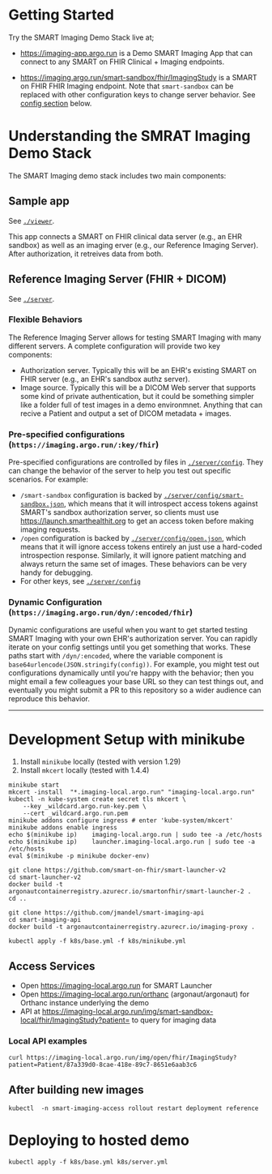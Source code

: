 # Getting Started

Try the SMART Imaging Demo Stack live at;

* https://imaging-app.argo.run is a Demo SMART Imaging App that can connect to any SMART on FHIR Clinical + Imaging endpoints.

* https://imaging.argo.run/smart-sandbox/fhir/ImagingStudy is a SMART on FHIR FHIR Imaging endpoint. Note that `smart-sandbox` can be replaced with other configuration keys to change server behavior. See <a href="#config">config section</a> below.


# Understanding the SMRAT Imaging Demo Stack

The SMART Imaging demo stack includes two main components:

## Sample app

See [`./viewer`](./viewer).

This app connects a SMART on FHIR clinical data server (e.g., an EHR sandbox) as well as an imaging erver (e.g., our Reference Imaging Server). After authorization, it retreives data from both. 


<a id="config"></a>
## Reference Imaging Server (FHIR + DICOM)

See [`./server`](./server).

### Flexible Behaviors

The Reference Imaging Server allows for testing SMART Imaging with many different servers. A complete configuration will provide two key components:

* Authorization server. Typically this will be an EHR's existing SMART on FHIR server (e.g., an EHR's sandbox authz server).
* Image source. Typically this will be a DICOM Web server that supports some kind of private authentication, but it could be something simpler like a folder full of test images in a demo environmnet. Anything that can recive a Patient and output a set of DICOM metadata + images.

### Pre-specified configurations (`https://imaging.argo.run/:key/fhir`) 

Pre-specified configurations are controlled by files in [`./server/config`](./server/config). They can change the behavior of the server to help you test out specific scenarios. For example:

  * `/smart-sandbox` configuration is backed by [`./server/config/smart-sandbox.json`](./server/config/smart-sandbox.json), which means that it will introspect access tokens against SMART's sandbox authorization server, so clients must use https://launch.smarthealthit.org to get an access token before making imaging requests.
  * `/open` configuration is backed by [`./server/config/open.json`](./server/config/open.json), which means that it will ignore access tokens entirely an just use a hard-coded introspection response. Similarly, it will ignore patient matching and always return the same set of images. These behaviors can be very handy for debugging.
  * For other keys, see [`./server/config`](./server/config)

### Dynamic Configuration (`https://imaging.argo.run/dyn/:encoded/fhir`) 

Dynamic configurations are useful when you want to get started testing SMART Imaging with your own EHR's authorization server. You can rapidly iterate on your config settings until you get something that works. These paths start with  `/dyn/:encoded`, where the variable component is `base64urlencode(JSON.stringify(config))`. For example, you might test out configurations dynamically until you're happy with the behavior; then you might email a few colleagues your base URL so they can test things out, and eventually you might submit a PR to this repository so a wider audience can reproduce this behavior.

---
  
# Development Setup with minikube

1. Install `minikube` locally (tested with version 1.29)
2. Install `mkcert` locally (tested with 1.4.4)

```
minikube start
mkcert -install  "*.imaging-local.argo.run" "imaging-local.argo.run"
kubectl -n kube-system create secret tls mkcert \
    --key _wildcard.argo.run-key.pem \
    --cert _wildcard.argo.run.pem
minikube addons configure ingress # enter 'kube-system/mkcert'
minikube addons enable ingress
echo $(minikube ip)    imaging-local.argo.run | sudo tee -a /etc/hosts
echo $(minikube ip)    launcher.imaging-local.argo.run | sudo tee -a /etc/hosts
eval $(minikube -p minikube docker-env)

git clone https://github.com/smart-on-fhir/smart-launcher-v2
cd smart-launcher-v2
docker build -t argonautcontainerregistry.azurecr.io/smartonfhir/smart-launcher-2 .
cd ..

git clone https://github.com/jmandel/smart-imaging-api
cd smart-imaging-api
docker build -t argonautcontainerregistry.azurecr.io/imaging-proxy .

kubectl apply -f k8s/base.yml -f k8s/minikube.yml
```


## Access Services

* Open https://imaging-local.argo.run for SMART Launcher
* Open https://imaging-local.argo.run/orthanc (argonaut/argonaut) for Orthanc instance underlying the demo
* API at https://imaging-local.argo.run/img/smart-sandbox-local/fhir/ImagingStudy?patient= to query for imaging data

### Local API examples

```
curl https://imaging-local.argo.run/img/open/fhir/ImagingStudy?patient=Patient/87a339d0-8cae-418e-89c7-8651e6aab3c6
```



## After building new images

```
kubectl  -n smart-imaging-access rollout restart deployment reference
```

# Deploying to hosted demo

```
kubectl apply -f k8s/base.yml k8s/server.yml
```
